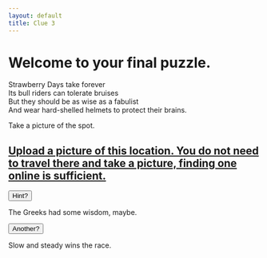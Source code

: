 ```yaml
---
layout: default
title: Clue 3
---
```

 
<h1>Welcome to your final puzzle.</h1>

<p></p>



<p>Strawberry Days take forever<br>
Its bull riders can tolerate bruises<br>
But they should be as wise as a fabulist<br>
And wear hard-shelled helmets to protect their brains.
<p>
Take a picture of the spot.

</p>


<h2><a href="https://docs.google.com/forms/d/e/1FAIpQLScxn5hFpmlOWb6y5CiWEPIov477ESS55uvxoiVDVRbZLobNZA/viewform?usp=sf_link">Upload a picture of this location. You do not need to travel there and take a picture, finding one online is sufficient.</a></h2>



<button onclick="Hint1()" >Hint?</button>
    <div id="Hint1"><div>
    The Greeks had some wisdom, maybe. <br>

<button onclick="Hint1b()" >Another?</button>
    <div id="Hint1b"><div>
    Slow and steady wins the race.
</div>
</div>
</div>
</div>

<script type="text/javascript">
  document.getElementById("Hint1").style.display = "none";
</script>

<script>
function Hint1() {
  var x = document.getElementById("Hint1");
  if (x.style.display === "none") {
    x.style.display = "block";
  } else {
    x.style.display = "none";
  }
}
  document.getElementById("Hint1b").style.display = "none";
  function Hint1b() {
    var x = document.getElementById("Hint1b");
    if (x.style.display === "none") {
      x.style.display = "block";
    } else {
      x.style.display = "none";
    }
  }
</script>


